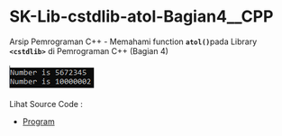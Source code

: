 # SK-Lib-cstdlib-atol-Bagian4__CPP
Arsip Pemrograman C++ - Memahami function <code><b>atol()</b></code>pada Library <code><b>&lt;cstdlib></b></code> di Pemrograman C++ (Bagian 4)<br><br>
<img src="https://github.com/RizkyKhapidsyah/SK-Lib-cstdlib-atol-Bagian4__CPP/blob/master/SK-Lib-cstdlib-atol-Bagian4__CPP/x64/result/001.PNG"><br><br>
Lihat Source Code : <br>
- <a href="https://github.com/RizkyKhapidsyah/SK-Lib-cstdlib-atol-Bagian4__CPP/blob/master/SK-Lib-cstdlib-atol-Bagian4__CPP/Source.cpp">Program</a>
